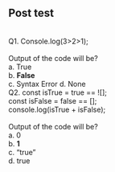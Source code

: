 ## Post test
<br>
Q1. Console.log(3>2>1); <br>
<br>Output of the code will be? <br>
a. True <br>
b. <b>False</b> <br>
c. Syntax Error
d. None
<br>
Q2. const isTrue = true == ![]; <br>
    const isFalse = false == []; <br>
    console.log(isTrue + isFalse); <br>
<br>Output of the code will be? <br>
a. 0 <br>
b. <b>1</b> <br>
c. “true” <br>
d. true <br>


